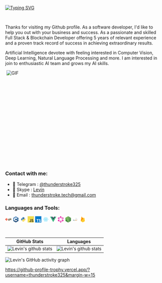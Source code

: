
[![Typing SVG](https://readme-typing-svg.herokuapp.com?color=%2336BCF7&center=true&vCenter=true&width=600&lines=Hi+there+👋,+Welcome+to+My+Profile!;Over+5+years+of+Full+Stack+and+Blockchain+experience;Data+Science+Machine+learning+enthusiast+)](https://git.io/typing-svg)

<br/>

  Thanks for visiting my Github profile. As a software developer, I'd like to help you out with your business and success. 
  As a passionate and skilled Full Stack & Blockchain Developer offering 5 years of relevant experience and a proven track record of success in achieving extraordinary results.

  Artificial Intelligence devotee with feeling interested in Computer Vision, Deep Learning, Natural Language Processing and more. I am interested in join to enthusiastic AI team and grows my AI skills.
<br/>

<div>
  <img align="right" alt="GIF" src="https://www.mygo.ge/uploads/blog/1584023795.jpg" width="500" height="320" />
</div>


### Contact with me:

- 💬 Telegram : [@thunderstroke325](https://t.me/thunderstroke325)
- 💬 Skype : [Levin](https://join.skype.com/invite/yfZXy52mRGG7)
- 📝 Email : thunderstroke.tech@gmail.com

### Languages and Tools:

<code><img height="20" src="https://raw.githubusercontent.com/github/explore/80688e429a7d4ef2fca1e82350fe8e3517d3494d/topics/git/git.png"></code>
<code><img height="20" src="https://raw.githubusercontent.com/github/explore/80688e429a7d4ef2fca1e82350fe8e3517d3494d/topics/cpp/cpp.png"></code>
<code><img height="20" src="https://raw.githubusercontent.com/github/explore/80688e429a7d4ef2fca1e82350fe8e3517d3494d/topics/python/python.png"></code>
<code><img height="20" src="https://raw.githubusercontent.com/github/explore/80688e429a7d4ef2fca1e82350fe8e3517d3494d/topics/javascript/javascript.png"></code>
<code><img height="20" src="https://raw.githubusercontent.com/github/explore/80688e429a7d4ef2fca1e82350fe8e3517d3494d/topics/typescript/typescript.png"></code>
<code><img height="20" src="https://raw.githubusercontent.com/github/explore/80688e429a7d4ef2fca1e82350fe8e3517d3494d/topics/react/react.png"></code>
<code><img height="20" src="https://raw.githubusercontent.com/github/explore/80688e429a7d4ef2fca1e82350fe8e3517d3494d/topics/vue/vue.png"></code>
<code><img height="20" src="https://raw.githubusercontent.com/github/explore/5c058a388828bb5fde0bcafd4bc867b5bb3f26f3/topics/graphql/graphql.png"></code>
<code><img height="20" src="https://raw.githubusercontent.com/github/explore/80688e429a7d4ef2fca1e82350fe8e3517d3494d/topics/nodejs/nodejs.png"></code>
<code><img height="20" src="https://raw.githubusercontent.com/github/explore/80688e429a7d4ef2fca1e82350fe8e3517d3494d/topics/mysql/mysql.png"></code>
<code><img height="20" src="https://raw.githubusercontent.com/github/explore/80688e429a7d4ef2fca1e82350fe8e3517d3494d/topics/firebase/firebase.png"></code>

<br/>

 GitHub Stats | Languages
--- | --- 
![Levin's github stats](https://github-readme-stats.vercel.app/api?username=thunderstroke325&show_icons=true&theme=vue&include_all_commits=true) | ![Levin's github stats](https://github-readme-stats.vercel.app/api/top-langs/?username=thunderstroke325&theme=vue&layout=compact)

<!--   GitHub stats graph -->
![Levin's GitHub activity graph](https://activity-graph.herokuapp.com/graph?username=thunderstroke325&hide_border=true&theme=github-light)

https://github-profile-trophy.vercel.app/?username=thunderstroke325&margin-w=15